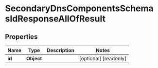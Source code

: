 

# SecondaryDnsComponentsSchemasIdResponseAllOfResult


## Properties

| Name | Type | Description | Notes |
|------------ | ------------- | ------------- | -------------|
|**id** | **Object** |  |  [optional] [readonly] |



